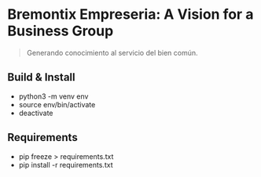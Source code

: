 # Bremontix Empreseria: A Vision for a Business Group

> Generando conocimiento al servicio del bien común.

## Build & Install

- python3 -m venv env
- source env/bin/activate
- deactivate

## Requirements

- pip freeze > requirements.txt
- pip install -r requirements.txt

